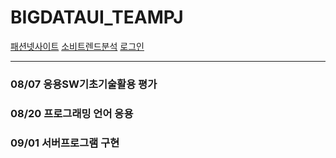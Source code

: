 # BIGDATAUI_TEAMPJ
<a href="https://www.fashionnet.or.kr/" target="_blank">패션넷사이트</a>
<a href="https://www.fashionnet.or.kr/marketing-and-retail/consumer-trend-insight/" target="_blank">소비트렌드분석</a>
<a href="https://www.fashionnet.or.kr/user/login/" target="_blank">로그인</a>


---
### 08/07 응용SW기초기술활용 평가
### 08/20 프로그래밍 언어 응용
### 09/01 서버프로그램 구현
